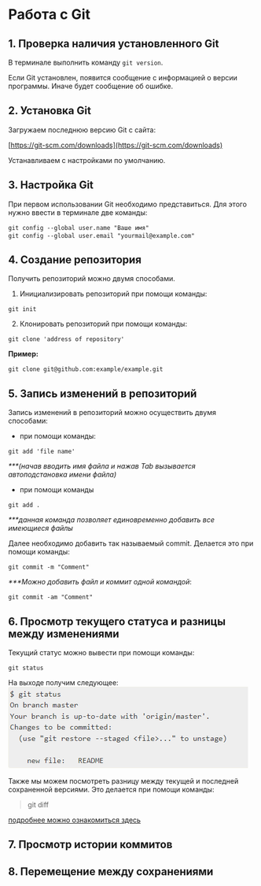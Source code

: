 # Работа с Git

## 1. Проверка наличия установленного Git
В терминале выполнить команду `git version`.

Если Git установлен, появится сообщение с 
информацией о версии программы. 
Иначе будет сообщение об ошибке.

## 2. Установка Git

Загружаем последнюю версию Git с сайта:

[https://git-scm.com/downloads](https://git-scm.com/downloads)

Устанавливаем с настройками по умолчанию.

## 3. Настройка Git

При первом использовании Git необходимо
представиться. Для этого нужно ввести в
терминале две команды:
```
git config --global user.name "Ваше имя"
git config --global user.email "yourmail@example.com"
```

## 4. Создание репозитория

Получить репозиторий можно двумя способами.

1. Инициализировать репозиторий при помощи команды:
```
git init
```
2. Клонировать репозиторий при помощи команды:
```
git clone 'address of repository'
```
**Пример:**
```
git clone git@github.com:example/example.git
```
## 5. Запись изменений в репозиторий

Запись изменений в репозиторий можно осуществить 
двумя способами:
* при помощи команды:
```
git add 'file name' 
```

_***(начав вводить имя файла и нажав Tab
вызывается автоподстановка имени файла)_

* при помощи команды
```
git add .
```

_***данная команда позволяет единовременно добавить все имеющиеся файлы_

Далее необходимо добавить так называемый commit.
Делается это при помощи команды:
```
git commit -m "Comment"
```

_***Можно добавить файл и коммит одной командой_:
```
git commit -am "Comment"
```

## 6. Просмотр текущего статуса и разницы между изменениями

Текущий статус можно вывести при помощи команды:

```
git status
```

На выходе получим следующее:
![git status example](gitstatus.png)

Также мы можем посмотреть разницу между текущей
и последней сохраненной версиями. Это делается
при помощи команды:

> git diff

[подробнее можно ознакомиться здесь](https://git-scm.com/book/ru/v2/%D0%9E%D1%81%D0%BD%D0%BE%D0%B2%D1%8B-Git-%D0%97%D0%B0%D0%BF%D0%B8%D1%81%D1%8C-%D0%B8%D0%B7%D0%BC%D0%B5%D0%BD%D0%B5%D0%BD%D0%B8%D0%B9-%D0%B2-%D1%80%D0%B5%D0%BF%D0%BE%D0%B7%D0%B8%D1%82%D0%BE%D1%80%D0%B8%D0%B9)


## 7. Просмотр истории коммитов



## 8. Перемещение между сохранениями

